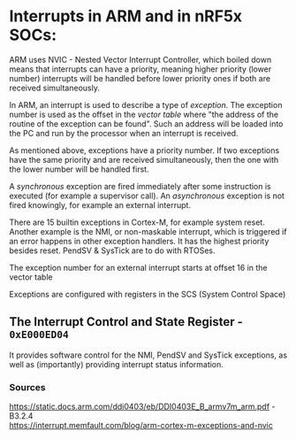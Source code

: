 # Interrupts in ARM and in nRF5x SOCs:
ARM uses NVIC - Nested Vector Interrupt Controller, which boiled down means that interrupts can have a priority, meaning higher priority (lower number) interrupts will be handled before lower priority ones if both are received simultaneously.

In ARM, an interrupt is used to describe a type of _exception_. The exception number is used as the offset in the _vector table_ where "the address of the routine of the exception can be found". Such an address will be loaded into the PC and run by the processor when an interrupt is received.

As mentioned above, exceptions have a priority number. If two exceptions have the same priority and are  received simultaneously, then the one with the lower number will be handled first.

A _synchronous_ exception are fired immediately after some instruction is executed (for example a  supervisor call). An _asynchronous_ exception is not fired knowingly, for example an external interrupt.

There are 15 builtin exceptions in Cortex-M, for example system reset. Another example is the NMI, or  non-maskable interrupt, which is triggered if an error happens in other exception handlers. It has the highest priority besides reset. PendSV & SysTick are to do with RTOSes.

The exception number for an external interrupt starts at offset 16 in the vector table

Exceptions are configured with registers in the SCS (System Control Space)

## The Interrupt Control and State Register - `0xE000ED04`
It provides software control for the NMI, PendSV and SysTick exceptions, as well as (importantly) providing interrupt status information.




### Sources
https://static.docs.arm.com/ddi0403/eb/DDI0403E_B_armv7m_arm.pdf - B3.2.4  
https://interrupt.memfault.com/blog/arm-cortex-m-exceptions-and-nvic
